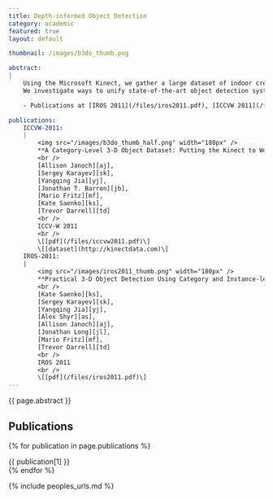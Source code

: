 ```yaml
---
title: Depth-informed Object Detection
category: academic
featured: true
layout: default

thumbnail: /images/b3do_thumb.png

abstract:
|
    Using the Microsoft Kinect, we gather a large dataset of indoor crowded scenes.
    We investigate ways to unify state-of-the-art object detection systems and improve them with depth information.

    - Publications at [IROS 2011](/files/iros2011.pdf), [ICCVW 2011](/files/iccvw2011.pdf).

publications:
    ICCVW-2011:
    |
        <img src="/images/b3do_thumb_half.png" width="180px" />
        **A Category-Level 3-D Object Dataset: Putting the Kinect to Work**
        <br />
        [Allison Janoch][aj],
        [Sergey Karayev][sk],
        [Yangqing Jia][yj],
        [Jonathan T. Barron][jb],
        [Mario Fritz][mf],
        [Kate Saenko][ks],
        [Trevor Darrell][td]
        <br />
        ICCV-W 2011
        <br />
        \[[pdf](/files/iccvw2011.pdf)\]
        \[[dataset](http://kinectdata.com)\]
    IROS-2011:
    |
        <img src="/images/iros2011_thumb.png" width="180px" />
        **Practical 3-D Object Detection Using Category and Instance-level Appearance Models**
        <br />
        [Kate Saenko][ks],
        [Sergey Karayev][sk],
        [Yangqing Jia][yj],
        [Alex Shyr][as],
        [Allison Janoch][aj],
        [Jonathan Long][jl],
        [Mario Fritz][mf],
        [Trevor Darrell][td]
        <br />
        IROS 2011
        <br />
        \[[pdf](/files/iros2011.pdf)\]
---
```


{{ page.abstract }}

## Publications

{% for publication in page.publications %}
<div class="publication" markdown="1">
{{ publication[1] }}
</div>
{% endfor %}

{% include peoples_urls.md %}

